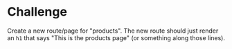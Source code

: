 Challenge
=========

Create a new route/page for "products".
The new route should just render an `h1` that says "This is the products page"
(or something along those lines).